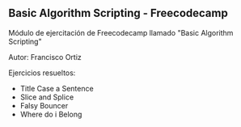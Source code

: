 ## Basic Algorithm Scripting - Freecodecamp

Módulo de ejercitación de Freecodecamp llamado "Basic Algorithm Scripting"

Autor: Francisco Ortiz

Ejercicios resueltos:

- Title Case a Sentence
- Slice and Splice
- Falsy Bouncer
- Where do i Belong